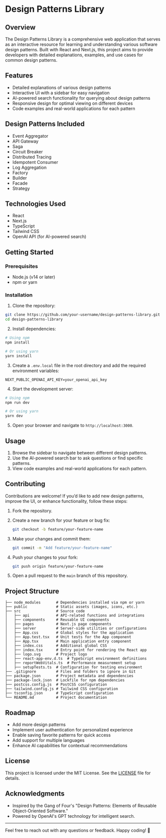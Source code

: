 # Design Patterns Library

## Overview

The Design Patterns Library is a comprehensive web application that serves as an interactive resource for learning and understanding various software design patterns. Built with React and Next.js, this project aims to provide developers with detailed explanations, examples, and use cases for common design patterns.

## Features

- Detailed explanations of various design patterns
- Interactive UI with a sidebar for easy navigation
- AI-powered search functionality for querying about design patterns
- Responsive design for optimal viewing on different devices
- Code examples and real-world applications for each pattern

## Design Patterns Included

- Event Aggregator
- API Gateway
- Saga
- Circuit Breaker
- Distributed Tracing
- Idempotent Consumer
- Log Aggregation
- Factory
- Builder
- Facade
- Strategy

## Technologies Used

- React
- Next.js
- TypeScript
- Tailwind CSS
- OpenAI API (for AI-powered search)

## Getting Started

### Prerequisites

- Node.js (v14 or later)
- npm or yarn

### Installation

1. Clone the repository:

```bash
git clone https://github.com/your-username/design-patterns-library.git
cd design-patterns-library
```

2. Install dependencies:

```bash
# Using npm
npm install

# Or using yarn
yarn install
```

3. Create a `.env.local` file in the root directory and add the required environment variables:

```env
NEXT_PUBLIC_OPENAI_API_KEY=your_openai_api_key
```

4. Start the development server:

```bash
# Using npm
npm run dev

# Or using yarn
yarn dev
```

5. Open your browser and navigate to `http://localhost:3000`.

## Usage

1. Browse the sidebar to navigate between different design patterns.
2. Use the AI-powered search bar to ask questions or find specific patterns.
3. View code examples and real-world applications for each pattern.

## Contributing

Contributions are welcome! If you’d like to add new design patterns, improve the UI, or enhance functionality, follow these steps:

1. Fork the repository.
2. Create a new branch for your feature or bug fix:

   ```bash
   git checkout -b feature/your-feature-name
   ```

3. Make your changes and commit them:

   ```bash
   git commit -m "Add feature/your-feature-name"
   ```

4. Push your changes to your fork:

   ```bash
   git push origin feature/your-feature-name
   ```

5. Open a pull request to the `main` branch of this repository.

## Project Structure

```
├── node_modules       # Dependencies installed via npm or yarn
├── public             # Static assets (images, icons, etc.)
├── src                # Source code
│   ├── api            # API-related functions and integrations
│   ├── components     # Reusable UI components
│   ├── pages          # Next.js page components
│   ├── server         # Server-side utilities or configurations
│   ├── App.css        # Global styles for the application
│   ├── App.test.tsx   # Unit tests for the App component
│   ├── App.tsx        # Main application entry component
│   ├── index.css      # Additional global CSS
│   ├── index.tsx      # Entry point for rendering the React app
│   ├── logo.svg       # Project logo
│   ├── react-app-env.d.ts  # TypeScript environment definitions
│   ├── reportWebVitals.ts  # Performance measurement setup
│   ├── setupTests.ts  # Configuration for testing environment
├── .gitignore         # Files and folders to ignore in Git
├── package.json       # Project metadata and dependencies
├── package-lock.json  # Lockfile for npm dependencies
├── postcss.config.js  # PostCSS configuration
├── tailwind.config.js # Tailwind CSS configuration
├── tsconfig.json      # TypeScript configuration
└── README.md          # Project documentation
```

## Roadmap

- Add more design patterns
- Implement user authentication for personalized experience
- Enable saving favorite patterns for quick access
- Add support for multiple languages
- Enhance AI capabilities for contextual recommendations

## License

This project is licensed under the MIT License. See the [LICENSE](LICENSE) file for details.

## Acknowledgments

- Inspired by the Gang of Four's "Design Patterns: Elements of Reusable Object-Oriented Software."
- Powered by OpenAI's GPT technology for intelligent search.

---

Feel free to reach out with any questions or feedback. Happy coding! 🚀